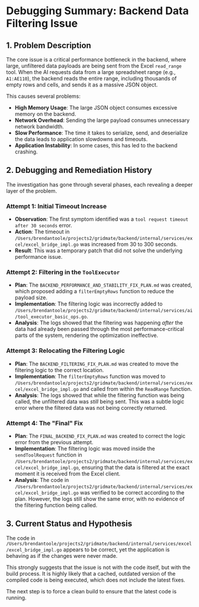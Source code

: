 # Debugging Summary: Backend Data Filtering Issue

## 1. Problem Description

The core issue is a critical performance bottleneck in the backend, where large, unfiltered data payloads are being sent from the Excel `read_range` tool. When the AI requests data from a large spreadsheet range (e.g., `A1:AE110`), the backend reads the entire range, including thousands of empty rows and cells, and sends it as a massive JSON object.

This causes several problems:
- **High Memory Usage**: The large JSON object consumes excessive memory on the backend.
- **Network Overhead**: Sending the large payload consumes unnecessary network bandwidth.
- **Slow Performance**: The time it takes to serialize, send, and deserialize the data leads to application slowdowns and timeouts.
- **Application Instability**: In some cases, this has led to the backend crashing.

## 2. Debugging and Remediation History

The investigation has gone through several phases, each revealing a deeper layer of the problem.

### Attempt 1: Initial Timeout Increase

- **Observation**: The first symptom identified was a `tool request timeout after 30 seconds` error.
- **Action**: The timeout in `/Users/brendantoole/projects2/gridmate/backend/internal/services/excel/excel_bridge_impl.go` was increased from 30 to 300 seconds.
- **Result**: This was a temporary patch that did not solve the underlying performance issue.

### Attempt 2: Filtering in the `ToolExecutor`

- **Plan**: The `BACKEND_PERFORMANCE_AND_STABILITY_FIX_PLAN.md` was created, which proposed adding a `filterEmptyRows` function to reduce the payload size.
- **Implementation**: The filtering logic was incorrectly added to `/Users/brendantoole/projects2/gridmate/backend/internal/services/ai/tool_executor_basic_ops.go`.
- **Analysis**: The logs showed that the filtering was happening *after* the data had already been passed through the most performance-critical parts of the system, rendering the optimization ineffective.

### Attempt 3: Relocating the Filtering Logic

- **Plan**: The `BACKEND_FILTERING_FIX_PLAN.md` was created to move the filtering logic to the correct location.
- **Implementation**: The `filterEmptyRows` function was moved to `/Users/brendantoole/projects2/gridmate/backend/internal/services/excel/excel_bridge_impl.go` and called from within the `ReadRange` function.
- **Analysis**: The logs showed that while the filtering function was being called, the unfiltered data was *still* being sent. This was a subtle logic error where the filtered data was not being correctly returned.

### Attempt 4: The "Final" Fix

- **Plan**: The `FINAL_BACKEND_FIX_PLAN.md` was created to correct the logic error from the previous attempt.
- **Implementation**: The filtering logic was moved inside the `sendToolRequest` function in `/Users/brendantoole/projects2/gridmate/backend/internal/services/excel/excel_bridge_impl.go`, ensuring that the data is filtered at the exact moment it is received from the Excel client.
- **Analysis**: The code in `/Users/brendantoole/projects2/gridmate/backend/internal/services/excel/excel_bridge_impl.go` was verified to be correct according to the plan. However, the logs still show the same error, with no evidence of the filtering function being called.

## 3. Current Status and Hypothesis

The code in `/Users/brendantoole/projects2/gridmate/backend/internal/services/excel/excel_bridge_impl.go` appears to be correct, yet the application is behaving as if the changes were never made.

This strongly suggests that the issue is not with the code itself, but with the build process. It is highly likely that a cached, outdated version of the compiled code is being executed, which does not include the latest fixes.

The next step is to force a clean build to ensure that the latest code is running.
